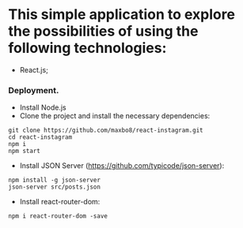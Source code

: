 #  This simple application to explore the possibilities of using the following technologies:
-  React.js;

### Deployment.
- Install Node.js
- Clone the project and install the necessary dependencies:
```
git clone https://github.com/maxbo8/react-instagram.git
cd react-instagram
npm i
npm start
```
- Install JSON Server (https://github.com/typicode/json-server):
```
npm install -g json-server
json-server src/posts.json
```
- Install react-router-dom:
```
npm i react-router-dom -save
```
